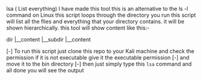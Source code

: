 lsa ( List everything)
I have made this tool this is an alternative to the ls -l command on Linux this script loops through the directory you run this script will list all the flies and everything that your directory contains. it will be shown hierarchically. 
this tool will show content like this:- 

dir
   |__content
   |__subdir
     |__content
   

[-] To run this script just clone this repo to your Kali machine and check the permission if it is not executable give it the executable permission 
[-] and move it to the bin directory 
[-] then just simply type this `lsa` command and all done you will see the output
